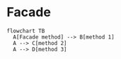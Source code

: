 # Facade

```mermaid
flowchart TB
  A[Facade method] --> B[method 1]
  A --> C[method 2]
  A --> D[method 3]
```
